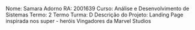 Nome: Samara Adorno RA: 2001639 Curso: Análise e Desenvolvimento de Sistemas Termo: 2 Termo Turma: D Descrição do Projeto: Landing Page inspirada nos super - heróis Vingadores da Marvel Studios
